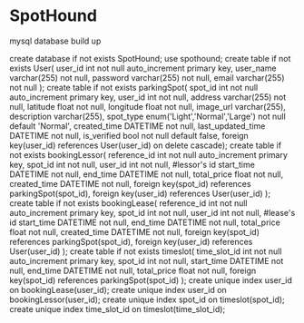 # SpotHound
mysql database build up

create database if not exists SpotHound;
use spothound;
create table if not exists User(
user_id int not null auto_increment primary key,
user_name varchar(255) not null,
password varchar(255) not null,
email varchar(255) not null
);
create table if not exists parkingSpot(
spot_id int not null auto_increment primary key,
user_id int not null,
address varchar(255) not null,
latitude float not null,
longitude float not null,
image_url varchar(255),
description varchar(255),
spot_type enum('Light','Normal','Large') not null default 'Normal',
created_time DATETIME not null,
last_updated_time DATETIME not null,
is_verified bool not null default false,
foreign key(user_id) references User(user_id)
on delete cascade);
create table if not exists bookingLessor(
reference_id int not null auto_increment primary key,
spot_id int not null,
user_id int not null, #lessor's id
start_time DATETIME not null,
end_time DATETIME not null,
total_price float not null,
created_time DATETIME not null,
foreign key(spot_id) references parkingSpot(spot_id),
foreign key(user_id) references User(user_id)
);
create table if not exists bookingLease(
reference_id int not null auto_increment primary key,
spot_id int not null,
user_id int not null, #lease's id
start_time DATETIME not null,
end_time DATETIME not null,
total_price float not null,
created_time DATETIME not null,
foreign key(spot_id) references parkingSpot(spot_id),
foreign key(user_id) references User(user_id)
);
create table if not exists timeslot(
time_slot_id int not null auto_increment primary key,
spot_id int not null,
start_time DATETIME not null,
end_time DATETIME not null,
total_price float not null,
foreign key(spot_id) references parkingSpot(spot_id)
);
create unique index user_id on bookingLease(user_id);
create unique index user_id on bookingLessor(user_id);
create unique index spot_id on timeslot(spot_id);
create unique index time_slot_id on timeslot(time_slot_id);
